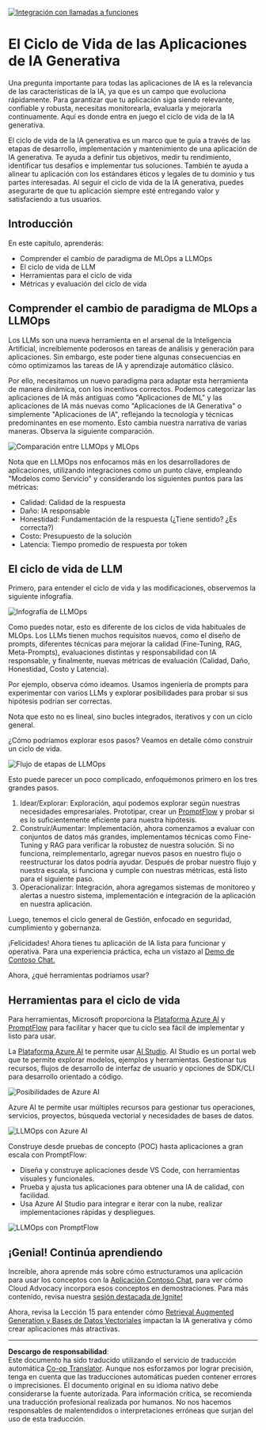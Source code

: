 <!--
CO_OP_TRANSLATOR_METADATA:
{
  "original_hash": "b9d32511b27373a1b21b5789d4fda057",
  "translation_date": "2025-10-17T22:49:49+00:00",
  "source_file": "14-the-generative-ai-application-lifecycle/README.md",
  "language_code": "es"
}
-->
[![Integración con llamadas a funciones](../../../translated_images/14-lesson-banner.066d74a31727ac121eeac06376a068a397d8e335281e63ce94130d11f516e46b.es.png)](https://youtu.be/ewtQY_RJrzs?si=dyJ2bjiljH7UUHCh)

# El Ciclo de Vida de las Aplicaciones de IA Generativa

Una pregunta importante para todas las aplicaciones de IA es la relevancia de las características de la IA, ya que es un campo que evoluciona rápidamente. Para garantizar que tu aplicación siga siendo relevante, confiable y robusta, necesitas monitorearla, evaluarla y mejorarla continuamente. Aquí es donde entra en juego el ciclo de vida de la IA generativa.

El ciclo de vida de la IA generativa es un marco que te guía a través de las etapas de desarrollo, implementación y mantenimiento de una aplicación de IA generativa. Te ayuda a definir tus objetivos, medir tu rendimiento, identificar tus desafíos e implementar tus soluciones. También te ayuda a alinear tu aplicación con los estándares éticos y legales de tu dominio y tus partes interesadas. Al seguir el ciclo de vida de la IA generativa, puedes asegurarte de que tu aplicación siempre esté entregando valor y satisfaciendo a tus usuarios.

## Introducción

En este capítulo, aprenderás:

- Comprender el cambio de paradigma de MLOps a LLMOps
- El ciclo de vida de LLM
- Herramientas para el ciclo de vida
- Métricas y evaluación del ciclo de vida

## Comprender el cambio de paradigma de MLOps a LLMOps

Los LLMs son una nueva herramienta en el arsenal de la Inteligencia Artificial, increíblemente poderosos en tareas de análisis y generación para aplicaciones. Sin embargo, este poder tiene algunas consecuencias en cómo optimizamos las tareas de IA y aprendizaje automático clásico.

Por ello, necesitamos un nuevo paradigma para adaptar esta herramienta de manera dinámica, con los incentivos correctos. Podemos categorizar las aplicaciones de IA más antiguas como "Aplicaciones de ML" y las aplicaciones de IA más nuevas como "Aplicaciones de IA Generativa" o simplemente "Aplicaciones de IA", reflejando la tecnología y técnicas predominantes en ese momento. Esto cambia nuestra narrativa de varias maneras. Observa la siguiente comparación.

![Comparación entre LLMOps y MLOps](../../../translated_images/01-llmops-shift.29bc933cb3bb0080a562e1655c0c719b71a72c3be6252d5c564b7f598987e602.es.png)

Nota que en LLMOps nos enfocamos más en los desarrolladores de aplicaciones, utilizando integraciones como un punto clave, empleando "Modelos como Servicio" y considerando los siguientes puntos para las métricas:

- Calidad: Calidad de la respuesta
- Daño: IA responsable
- Honestidad: Fundamentación de la respuesta (¿Tiene sentido? ¿Es correcta?)
- Costo: Presupuesto de la solución
- Latencia: Tiempo promedio de respuesta por token

## El ciclo de vida de LLM

Primero, para entender el ciclo de vida y las modificaciones, observemos la siguiente infografía.

![Infografía de LLMOps](../../../translated_images/02-llmops.70a942ead05a7645db740f68727d90160cb438ab71f0fb20548bc7fe5cad83ff.es.png)

Como puedes notar, esto es diferente de los ciclos de vida habituales de MLOps. Los LLMs tienen muchos requisitos nuevos, como el diseño de prompts, diferentes técnicas para mejorar la calidad (Fine-Tuning, RAG, Meta-Prompts), evaluaciones distintas y responsabilidad con IA responsable, y finalmente, nuevas métricas de evaluación (Calidad, Daño, Honestidad, Costo y Latencia).

Por ejemplo, observa cómo ideamos. Usamos ingeniería de prompts para experimentar con varios LLMs y explorar posibilidades para probar si sus hipótesis podrían ser correctas.

Nota que esto no es lineal, sino bucles integrados, iterativos y con un ciclo general.

¿Cómo podríamos explorar esos pasos? Veamos en detalle cómo construir un ciclo de vida.

![Flujo de etapas de LLMOps](../../../translated_images/03-llm-stage-flows.3a1e1c401235a6cfa886ed6ba04aa52a096a545e1bc44fa54d7d5983a7201892.es.png)

Esto puede parecer un poco complicado, enfoquémonos primero en los tres grandes pasos.

1. Idear/Explorar: Exploración, aquí podemos explorar según nuestras necesidades empresariales. Prototipar, crear un [PromptFlow](https://microsoft.github.io/promptflow/index.html?WT.mc_id=academic-105485-koreyst) y probar si es lo suficientemente eficiente para nuestra hipótesis.
1. Construir/Aumentar: Implementación, ahora comenzamos a evaluar con conjuntos de datos más grandes, implementamos técnicas como Fine-Tuning y RAG para verificar la robustez de nuestra solución. Si no funciona, reimplementarlo, agregar nuevos pasos en nuestro flujo o reestructurar los datos podría ayudar. Después de probar nuestro flujo y nuestra escala, si funciona y cumple con nuestras métricas, está listo para el siguiente paso.
1. Operacionalizar: Integración, ahora agregamos sistemas de monitoreo y alertas a nuestro sistema, implementación e integración de la aplicación en nuestra aplicación.

Luego, tenemos el ciclo general de Gestión, enfocado en seguridad, cumplimiento y gobernanza.

¡Felicidades! Ahora tienes tu aplicación de IA lista para funcionar y operativa. Para una experiencia práctica, echa un vistazo al [Demo de Contoso Chat.](https://nitya.github.io/contoso-chat/?WT.mc_id=academic-105485-koreys)

Ahora, ¿qué herramientas podríamos usar?

## Herramientas para el ciclo de vida

Para herramientas, Microsoft proporciona la [Plataforma Azure AI](https://azure.microsoft.com/solutions/ai/?WT.mc_id=academic-105485-koreys) y [PromptFlow](https://microsoft.github.io/promptflow/index.html?WT.mc_id=academic-105485-koreyst) para facilitar y hacer que tu ciclo sea fácil de implementar y listo para usar.

La [Plataforma Azure AI](https://azure.microsoft.com/solutions/ai/?WT.mc_id=academic-105485-koreys) te permite usar [AI Studio](https://ai.azure.com/?WT.mc_id=academic-105485-koreys). AI Studio es un portal web que te permite explorar modelos, ejemplos y herramientas. Gestionar tus recursos, flujos de desarrollo de interfaz de usuario y opciones de SDK/CLI para desarrollo orientado a código.

![Posibilidades de Azure AI](../../../translated_images/04-azure-ai-platform.80203baf03a12fa8b166e194928f057074843d1955177baf0f5b53d50d7b6153.es.png)

Azure AI te permite usar múltiples recursos para gestionar tus operaciones, servicios, proyectos, búsqueda vectorial y necesidades de bases de datos.

![LLMOps con Azure AI](../../../translated_images/05-llm-azure-ai-prompt.a5ce85cdbb494bdf95420668e3464aae70d8b22275a744254e941dd5e73ae0d2.es.png)

Construye desde pruebas de concepto (POC) hasta aplicaciones a gran escala con PromptFlow:

- Diseña y construye aplicaciones desde VS Code, con herramientas visuales y funcionales.
- Prueba y ajusta tus aplicaciones para obtener una IA de calidad, con facilidad.
- Usa Azure AI Studio para integrar e iterar con la nube, realizar implementaciones rápidas y despliegues.

![LLMOps con PromptFlow](../../../translated_images/06-llm-promptflow.a183eba07a3a7fdf4aa74db92a318b8cbbf4a608671f6b166216358d3203d8d4.es.png)

## ¡Genial! Continúa aprendiendo

Increíble, ahora aprende más sobre cómo estructuramos una aplicación para usar los conceptos con la [Aplicación Contoso Chat](https://nitya.github.io/contoso-chat/?WT.mc_id=academic-105485-koreyst), para ver cómo Cloud Advocacy incorpora esos conceptos en demostraciones. Para más contenido, revisa nuestra [sesión destacada de Ignite!
](https://www.youtube.com/watch?v=DdOylyrTOWg)

Ahora, revisa la Lección 15 para entender cómo [Retrieval Augmented Generation y Bases de Datos Vectoriales](../15-rag-and-vector-databases/README.md?WT.mc_id=academic-105485-koreyst) impactan la IA generativa y cómo crear aplicaciones más atractivas.

---

**Descargo de responsabilidad**:  
Este documento ha sido traducido utilizando el servicio de traducción automática [Co-op Translator](https://github.com/Azure/co-op-translator). Aunque nos esforzamos por lograr precisión, tenga en cuenta que las traducciones automáticas pueden contener errores o imprecisiones. El documento original en su idioma nativo debe considerarse la fuente autorizada. Para información crítica, se recomienda una traducción profesional realizada por humanos. No nos hacemos responsables de malentendidos o interpretaciones erróneas que surjan del uso de esta traducción.
